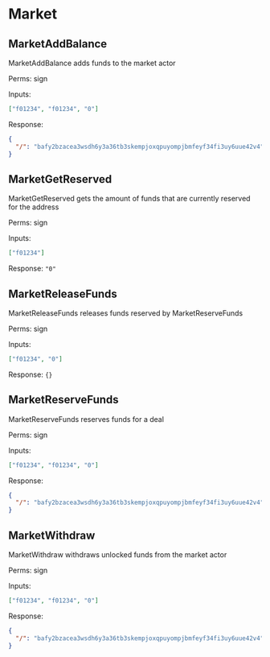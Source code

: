 # Market

## MarketAddBalance

MarketAddBalance adds funds to the market actor

Perms: sign

Inputs:

```json
["f01234", "f01234", "0"]
```

Response:

```json
{
  "/": "bafy2bzacea3wsdh6y3a36tb3skempjoxqpuyompjbmfeyf34fi3uy6uue42v4"
}
```

## MarketGetReserved

MarketGetReserved gets the amount of funds that are currently reserved for the address

Perms: sign

Inputs:

```json
["f01234"]
```

Response: `"0"`

## MarketReleaseFunds

MarketReleaseFunds releases funds reserved by MarketReserveFunds

Perms: sign

Inputs:

```json
["f01234", "0"]
```

Response: `{}`

## MarketReserveFunds

MarketReserveFunds reserves funds for a deal

Perms: sign

Inputs:

```json
["f01234", "f01234", "0"]
```

Response:

```json
{
  "/": "bafy2bzacea3wsdh6y3a36tb3skempjoxqpuyompjbmfeyf34fi3uy6uue42v4"
}
```

## MarketWithdraw

MarketWithdraw withdraws unlocked funds from the market actor

Perms: sign

Inputs:

```json
["f01234", "f01234", "0"]
```

Response:

```json
{
  "/": "bafy2bzacea3wsdh6y3a36tb3skempjoxqpuyompjbmfeyf34fi3uy6uue42v4"
}
```
